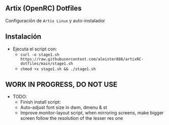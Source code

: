 ## Artix (OpenRC) Dotfiles

Configuración de `Artix Linux` y auto-instalador

## Instalación

- Ejecuta el script con:
    - `curl -o stage1.sh https://raw.githubusercontent.com/aleister888/artixRC-dotfiles/main/stage1.sh`
    - `chmod +x stage1.sh && ./stage1.sh`

## WORK IN PROGRESS, DO NOT USE

- TODO:
    - Finish install script:
    - Auto-adjust font size in dwm, dmenu & st
    - Improve monitor-layout script, when mirroring screens, make bigger screen follow the resolution of the lesser res one
